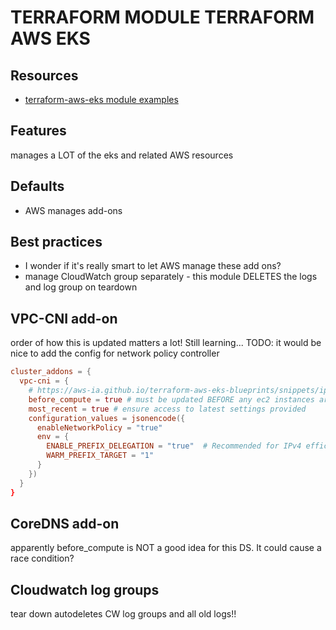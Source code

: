# TERRAFORM MODULE TERRAFORM AWS EKS

## Resources
- [terraform-aws-eks module examples](https://github.com/terraform-aws-modules/terraform-aws-eks/tree/master/examples)

## Features
manages a LOT of the eks and related AWS resources

## Defaults

- AWS manages add-ons

## Best practices

- I wonder if it's really smart to let AWS manage these add ons?
- manage CloudWatch group separately - this module DELETES the logs and log group on teardown

## VPC-CNI add-on
order of how this is updated matters a lot! Still learning...
TODO: it would be nice to add the config for network policy controller

```conf
cluster_addons = {
  vpc-cni = {
    # https://aws-ia.github.io/terraform-aws-eks-blueprints/snippets/ipv4-prefix-delegation/
    before_compute = true # must be updated BEFORE any ec2 instances are created
    most_recent = true # ensure access to latest settings provided
    configuration_values = jsonencode({
      enableNetworkPolicy = "true"
      env = {
        ENABLE_PREFIX_DELEGATION = "true"  # Recommended for IPv4 efficiency
        WARM_PREFIX_TARGET = "1"
      }
    })
  }
}
```

## CoreDNS add-on
apparently before_compute is NOT a good idea for this DS. It could cause a race condition?

## Cloudwatch log groups
tear down autodeletes CW log groups and all old logs!!
